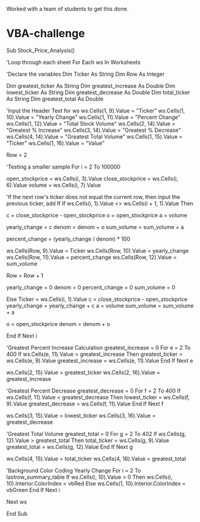 Worked with a team of students to get this done. 

# VBA-challenge

Sub Stock_Price_Analysis()

'Loop through each sheet For Each ws In Worksheets

'Declare the variables Dim Ticker As String Dim Row As Integer

Dim greatest_ticker As String Dim greatest_increase As Double Dim lowest_ticker As String Dim greatest_decrease As Double Dim total_ticker As String Dim greatest_total As Double

'Input the Header Text for ws ws.Cells(1, 9).Value = "Ticker" ws.Cells(1, 10).Value = "Yearly Change" ws.Cells(1, 11).Value = "Percent Change" ws.Cells(1, 12).Value = "Total Stock Volume" ws.Cells(2, 14).Value = "Greatest % Increase" ws.Cells(3, 14).Value = "Greatest % Decrease" ws.Cells(4, 14).Value = "Greatest Total Volume" ws.Cells(1, 15).Value = "Ticker" ws.Cells(1, 16).Value = "Value"

Row = 2

'Testing a smaller sample For i = 2 To 100000

open_stockprice = ws.Cells(i, 3).Value close_stockprice = ws.Cells(i, 6).Value volume = ws.Cells(i, 7).Value

'If the next row's ticker does not equal the current row, then input the previous ticker, add If If ws.Cells(i, 1).Value <> ws.Cells(i + 1, 1).Value Then

c = close_stockprice - open_stockprice o = open_stockprice a = volume

yearly_change = c denom = denom + o sum_volume = sum_volume + a

percent_change = (yearly_change / denom) * 100

ws.Cells(Row, 9).Value = Ticker ws.Cells(Row, 10).Value = yearly_change ws.Cells(Row, 11).Value = percent_change ws.Cells(Row, 12).Value = sum_volume

Row = Row + 1

yearly_change = 0 denom = 0 percent_change = 0 sum_volume = 0

Else Ticker = ws.Cells(i, 1).Value c = close_stockprice - open_stockprice yearly_change = yearly_change + c a = volume sum_volume = sum_volume + a

o = open_stockprice denom = denom + o

End If Next i

'Greatest Percent Increase Calculation greatest_increase = 0 For e = 2 To 400 If ws.Cells(e, 11).Value > greatest_increase Then greatest_ticker = ws.Cells(e, 9).Value greatest_increase = ws.Cells(e, 11).Value End If Next e

ws.Cells(2, 15).Value = greatest_ticker ws.Cells(2, 16).Value = greatest_increase

'Greatest Percent Decrease greatest_decrease = 0 For f = 2 To 400 If ws.Cells(f, 11).Value < greatest_decrease Then lowest_ticker = ws.Cells(f, 9).Value greatest_decrease = ws.Cells(f, 11).Value End If Next f

ws.Cells(3, 15).Value = lowest_ticker ws.Cells(3, 16).Value = greatest_decrease

'Greatest Total Volume greatest_total = 0 For g = 2 To 402 If ws.Cells(g, 12).Value > greatest_total Then total_ticker = ws.Cells(g, 9).Value greatest_total = ws.Cells(g, 12).Value End If Next g

ws.Cells(4, 15).Value = total_ticker ws.Cells(4, 16).Value = greatest_total

'Background Color Coding Yearly Change For i = 2 To lastrow_summary_table If ws.Cells(i, 10).Value > 0 Then ws.Cells(i, 10).Interior.ColorIndex = vbRed Else ws.Cells(1, 10).Interior.ColorIndex = vbGreen End If Next i

Next ws

End Sub
